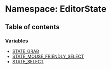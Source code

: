 # Namespace: EditorState

## Table of contents

### Variables

* [STATE\_GRAB](/en/auto-docs/core/variables/EditorState.STATE_GRAB.md)
* [STATE\_MOUSE\_FRIENDLY\_SELECT](/en/auto-docs/core/variables/EditorState.STATE_MOUSE_FRIENDLY_SELECT.md)
* [STATE\_SELECT](/en/auto-docs/core/variables/EditorState.STATE_SELECT.md)
